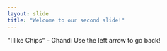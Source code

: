 ```yaml
---
layout: slide
title: "Welcome to our second slide!"
---
```

"I like Chips" - Ghandi
Use the left arrow to go back!
